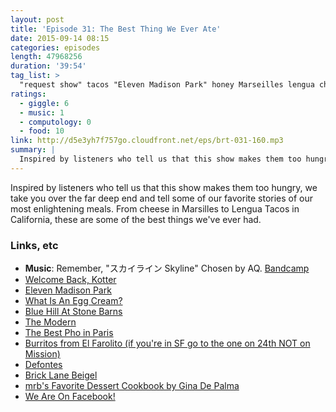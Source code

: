 ```yaml
---
layout: post
title: 'Episode 31: The Best Thing We Ever Ate'
date: 2015-09-14 08:15
categories: episodes
length: 47968256
duration: '39:54'
tag_list: >
  "request show" tacos "Eleven Madison Park" honey Marseilles lengua cheese hungry enlightenment
ratings:
  - giggle: 6
  - music: 1
  - computology: 0
  - food: 10
link: http://d5e3yh7f757go.cloudfront.net/eps/brt-031-160.mp3
summary: |
  Inspired by listeners who tell us that this show makes them too hungry, we take you over the far deep end and tell some of our favorite stories of our most enlightening meals. From cheese in Marseilles to lengue tacos in California, these are some of the best things we've ever had.
---
```

Inspired by listeners who tell us that this show makes them too hungry, we take you over the far deep end and tell some of our favorite stories of our most enlightening meals. From cheese in Marsilles to Lengua Tacos in California, these are some of the best things we've ever had.

<!-- more -->

### Links, etc

* <strong>Music</strong>: Remember, "スカイライン Skyline" Chosen by AQ. [Bandcamp](https://dreamcatalogue.bandcamp.com/track/skyline)
* [Welcome Back, Kotter](https://en.wikipedia.org/wiki/Welcome_Back,_Kotter)
* [Eleven Madison Park](http://elevenmadisonpark.com/)
* [What Is An Egg Cream?](https://en.wikipedia.org/wiki/Egg_cream)
* [Blue Hill At Stone Barns](https://www.bluehillfarm.com/dine/stone-barns)
* [The Modern](http://www.themodernnyc.com/)
* [The Best Pho in Paris](http://www.tripadvisor.com/Restaurant_Review-g187147-d719829-Reviews-Pho_14-Paris_Ile_de_France.html)
* [Burritos from El Farolito (if you're in SF go to the one on 24th NOT on Mission)](http://www.yelp.com/biz/el-farolito-san-francisco-2)
* [Defontes](http://defontesofbrooklyn.com/)
* [Brick Lane Beigel](http://www.tripadvisor.com/Restaurant_Review-g186338-d717862-Reviews-Brick_Lane_Beigel_Bakery-London_England.html)
* [mrb's Favorite Dessert Cookbook by Gina De Palma](http://amzn.to/1KmZeVZ)
* [We Are On Facebook!](https://www.facebook.com/beatsryetypes)
